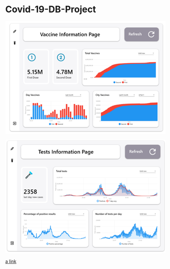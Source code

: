 # Covid-19-DB-Project

![alt text](https://github.com/Y-B-Class-Projects/Covid-19-DB-Project/blob/master/Covid-19%20DataBase%20Project/github/Vaccinse.png?raw=true)


![alt text](https://github.com/Y-B-Class-Projects/Covid-19-DB-Project/blob/master/Covid-19%20DataBase%20Project/github/tests.png?raw=true)


[a link](https://github.com/user/repo/blob/branch/other_file.md)
